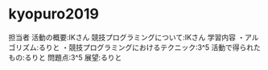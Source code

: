 # kyopuro2019
担当者
活動の概要:IKさん
競技プログラミングについて:IKさん
学習内容
・アルゴリズム:るりと
・競技プログラミングにおけるテクニック:3^5
活動で得られたもの:るりと
問題点:3^5
展望:るりと
